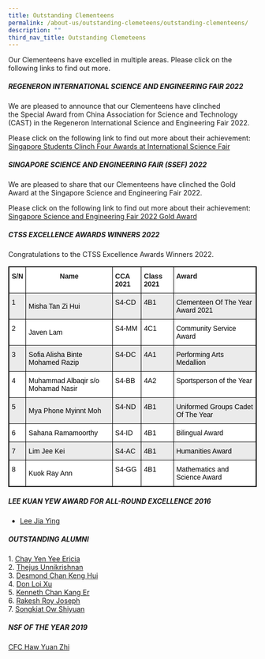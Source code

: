 ```yaml
---
title: Outstanding Clementeens
permalink: /about-us/outstanding-clemeteens/outstanding-clementeens/
description: ""
third_nav_title: Outstanding Clemeteens
---
```

Our Clementeens have excelled in multiple areas. Please click on the following links to find out more.  
  

##### **REGENERON INTERNATIONAL SCIENCE AND ENGINEERING FAIR 2022**


  
We are pleased to announce that our Clementeens have clinched the&nbsp;Special Award from China Association for Science and Technology (CAST) in the&nbsp;Regeneron International Science and Engineering Fair 2022.&nbsp;  
  
Please click on the following link to find out more about their achievement:  
[Singapore Students Clinch Four Awards at International Science Fair](https://www.moe.gov.sg/news/press-releases/20220530-singapore-students-clinch-four-awards-at-international-science-fair)  
  

##### **SINGAPORE SCIENCE AND ENGINEERING FAIR (SSEF) 2022**


  
We are pleased to share that our Clementeens have clinched the Gold Award at the Singapore Science and Engineering Fair 2022.  
  
Please click on the following link to find out more about their achievement:  
[Singapore Science and Engineering Fair 2022 Gold Award](/singapore-science-and-engineering-fair2022-gold-award/)  
  

##### **CTSS EXCELLENCE AWARDS WINNERS 2022**


  
Congratulations to the CTSS Excellence Awards Winners 2022.

<style type="text/css">
.tg  {border-collapse:collapse;border-spacing:0;}
.tg td{border-color:black;border-style:solid;border-width:1px;font-family:Arial, sans-serif;font-size:14px;
  overflow:hidden;padding:10px 5px;word-break:normal;}
.tg th{border-color:black;border-style:solid;border-width:1px;font-family:Arial, sans-serif;font-size:14px;
  font-weight:normal;overflow:hidden;padding:10px 5px;word-break:normal;}
.tg .tg-3icd{background-color:#EBEBEB;text-align:left;vertical-align:top}
.tg .tg-8c83{background-color:#EBEBEB;text-align:left;vertical-align:middle}
.tg .tg-b1n3{background-color:#EBEBEB;text-align:center;vertical-align:top}
.tg .tg-ahip{background-color:#EBEBEB;text-align:center;vertical-align:middle}
.tg .tg-dgl5{background-color:#FFF;font-weight:bold;text-align:left;vertical-align:top}
.tg .tg-9hzb{background-color:#FFF;font-weight:bold;text-align:center;vertical-align:top}
.tg .tg-ktyi{background-color:#FFF;text-align:left;vertical-align:top}
.tg .tg-zr06{background-color:#FFF;text-align:left;vertical-align:middle}
.tg .tg-7yig{background-color:#FFF;text-align:center;vertical-align:top}
</style>
<table style="border: 1px solid black" class="tg">
<thead>
  <tr>
    <th style="border: 1px solid black" class="tg-dgl5">S/N</th>
    <th style="border: 1px solid black" class="tg-9hzb">Name</th>
    <th style="border: 1px solid black" class="tg-dgl5">CCA 2021</th>
    <th style="border: 1px solid black" class="tg-dgl5">Class 2021</th>
    <th style="border: 1px solid black" class="tg-dgl5">Award</th>
  </tr>
</thead>
<tbody>
  <tr>
    <td style="border: 1px solid black" class="tg-3icd"><span style="color:#000;background-color:#EBEBEB">1</span></td>
    <td style="border: 1px solid black" class="tg-8c83"><span style="color:#000;background-color:#EBEBEB">Misha Tan Zi Hui</span></td>
    <td style="border: 1px solid black" class="tg-3icd"><span style="color:#000;background-color:#EBEBEB">S4-CD</span><br></td>
    <td style="border: 1px solid black" class="tg-3icd"><span style="color:#000;background-color:#EBEBEB"> 4B1</span></td>
    <td style="border: 1px solid black" class="tg-3icd"><span style="color:#000;background-color:#EBEBEB">Clementeen Of The Year Award  2021</span></td>
  </tr>
  <tr>
    <td style="border: 1px solid black" class="tg-ktyi"><span style="color:#000">2</span></td>
    <td style="border: 1px solid black" class="tg-zr06"><span style="color:#000;background-color:#FFF">Javen Lam</span><br></td>
    <td style="border: 1px solid black" class="tg-ktyi"><span style="color:#000">S4-MM</span></td>
    <td style="border: 1px solid black" class="tg-ktyi"><span style="color:#000">4C1</span></td>
    <td style="border: 1px solid black" class="tg-ktyi"><span style="color:#000">Community Service Award</span></td>
  </tr>
  <tr>
    <td style="border: 1px solid black" class="tg-3icd"><span style="color:#000">3</span></td>
    <td style="border: 1px solid black" class="tg-8c83"><span style="color:#000;background-color:#EBEBEB">Sofia Alisha Binte Mohamed Razip</span><br></td>
    <td style="border: 1px solid black" class="tg-3icd"><span style="color:#000">S4-DC</span></td>
    <td style="border: 1px solid black" class="tg-3icd"><span style="color:#000">4A1</span></td>
    <td style="border: 1px solid black" class="tg-3icd"><span style="color:#000">Performing Arts Medallion</span></td>
  </tr>
  <tr>
    <td style="border: 1px solid black" class="tg-ktyi"><span style="color:#000">4</span></td>
    <td style="border: 1px solid black" class="tg-zr06"><span style="color:#000;background-color:#FFF">Muhammad Albaqir s/o Mohamad Nasir</span><br></td>
    <td style="border: 1px solid black" class="tg-ktyi"><span style="color:#000">S4-BB</span></td>
    <td style="border: 1px solid black" class="tg-ktyi"><span style="color:#000">4A2</span></td>
    <td style="border: 1px solid black" class="tg-ktyi"><span style="color:#000">Sportsperson of the Year</span></td>
  </tr>
  <tr>
    <td style="border: 1px solid black" class="tg-3icd"><span style="color:#000">5</span></td>
    <td style="border: 1px solid black" class="tg-8c83"><span style="color:#000;background-color:#EBEBEB">Mya Phone Myinnt Moh</span><br></td>
    <td style="border: 1px solid black" class="tg-3icd"><span style="color:#000">S4-ND</span></td>
    <td style="border: 1px solid black" class="tg-3icd"><span style="color:#000">4B1</span></td>
    <td style="border: 1px solid black" class="tg-3icd"><span style="color:#000">Uniformed Groups Cadet Of The Year</span></td>
  </tr>
  <tr>
    <td style="border: 1px solid black" class="tg-ktyi"><span style="color:#000">6</span></td>
    <td style="border: 1px solid black" class="tg-zr06"><span style="color:#000;background-color:#FFF">Sahana Ramamoorthy</span><br></td>
    <td style="border: 1px solid black" class="tg-ktyi"><span style="color:#000">S4-ID</span></td>
    <td style="border: 1px solid black" class="tg-ktyi"><span style="color:#000">4B1</span></td>
    <td style="border: 1px solid black" class="tg-ktyi"><span style="color:#000">Bilingual Award</span></td>
  </tr>
  <tr>
    <td style="border: 1px solid black" class="tg-3icd"><span style="color:#000">7</span></td>
    <td style="border: 1px solid black" class="tg-8c83"><span style="color:#000;background-color:#EBEBEB">Lim Jee Kei</span><br></td>
    <td style="border: 1px solid black" class="tg-3icd"><span style="color:#000">S4-AC</span></td>
    <td style="border: 1px solid black" class="tg-3icd"><span style="color:#000">4B1</span></td>
    <td style="border: 1px solid black" class="tg-3icd"><span style="color:#000">Humanities Award</span></td>
  </tr>
  <tr>
    <td style="border: 1px solid black" class="tg-ktyi"><span style="color:#000">8</span></td>
    <td style="border: 1px solid black" class="tg-zr06"><span style="color:#000;background-color:#FFF">Kuok Ray Ann</span><br></td>
    <td style="border: 1px solid black" class="tg-ktyi"><span style="color:#000">S4-GG</span></td>
    <td style="border: 1px solid black" class="tg-ktyi"><span style="color:#000">4B1</span></td>
    <td style="border: 1px solid black" class="tg-ktyi"><span style="color:#000">Mathematics and Science Award</span></td>
  </tr>
</tbody>
</table>

##### **LEE KUAN YEW AWARD FOR ALL-ROUND EXCELLENCE 2016**

*   [Lee Jia Ying](/about-us/outstanding-clemeteens/lee-kuan-yew-award-for-all-round-excellence-2016/)

##### **OUTSTANDING ALUMNI**


  
1.&nbsp;[Chay Yen Yee Ericia](/chay-yen-yee-ericia/)  
2.&nbsp;[Thejus Unnikrishnan](/thejus-unnikrishnan/)  
3.&nbsp;[Desmond Chan Keng Hui](/files/Outstanding%20Clementeens/A4.pdf)  
4.&nbsp;[Don Loi Xu](/files/Outstanding%20Clementeens/A5.pdf)   
5.&nbsp;[Kenneth Chan Kang Er](/files/Outstanding%20Clementeens/A6.pdf)  
6.&nbsp;[Rakesh Roy Joseph](/files/Outstanding%20Clementeens/A7.pdf)   
7.&nbsp;[Songkiat Ow Shiyuan](/songkiat-ow-shiyuan/)  

##### **NSF OF THE YEAR 2019**


[CFC Haw Yuan Zhi](/files/Outstanding%20Clementeens/A10.pdf)